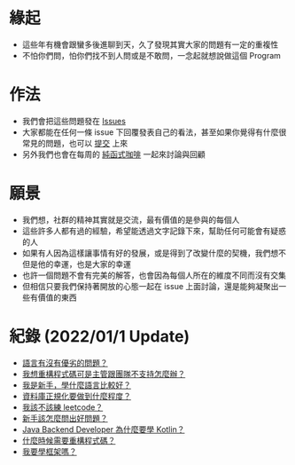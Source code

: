# 緣起
* 這些年有機會跟蠻多後進聊到天，久了發現其實大家的問題有一定的重複性
* 不怕你們問，怕你們找不到人問或是不敢問，一念起就想說做這個 Program

# 作法
* 我們會把這些問題發在 [Issues](https://github.com/PureFuncInc/developer-career-faqs/issues)
* 大家都能在任何一條 issue 下回覆發表自己的看法，甚至如果你覺得有什麼很常見的問題，也可以 [提交](https://github.com/PureFuncInc/developer-career-faqs/issues/new/choose) 上來
* 另外我們也會在每周的 [純函式咖啡](https://purefunc.net/projects/pure-func-cafe) 一起來討論與回顧

# 願景
* 我們想，社群的精神其實就是交流，最有價值的是參與的每個人
* 這些許多人都有過的經驗，希望能透過文字記錄下來，幫助任何可能會有疑惑的人
* 如果有人因為這樣讓事情有好的發展，或是得到了改變什麼的契機，我們想不但是他的幸運，也是大家的幸運
* 也許一個問題不會有完美的解答，也會因為每個人所在的維度不同而沒有交集
* 但相信只要我們保持著開放的心態一起在 issue 上面討論，還是能夠凝聚出一些有價值的東西

# 紀錄 (2022/01/1 Update)
* [語言有沒有優劣的問題？](/../../issues/1)
* [我想重構程式碼可是主管跟團隊不支持怎麼辦？](/../../issues/2)
* [我是新手，學什麼語言比較好？](/../../issues/3)
* [資料庫正規化要做到什麼程度？](/../../issues/4)
* [我該不該練 leetcode？](/../../issues/5)
* [新手該怎麼問出好問題？](/../../issues/6)
* [Java Backend Developer 為什麼要學 Kotlin？](/../../issues/7)
* [什麼時候需要重構程式碼？](/../../issues/8)
* [我要學框架嗎？](/../../issues/9)
